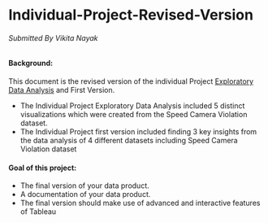 # Individual-Project-Revised-Version
###### Submitted By Vikita Nayak

#### Background: 

This document is the revised version of the individual Project [Exploratory Data Analysis](https://github.com/VikitaNayak/Individual-Project/blob/master/README.md) and First Version.
- The Individual Project Exploratory Data Analysis included 5 distinct visualizations which were created from the Speed Camera Violation dataset. 
- The Individual Project first version included finding 3 key insights from the data analysis of 4 different datasets including Speed Camera Violation dataset

#### Goal of this project: 
- The final version of your data product.
- A documentation of your data product.
- The final version should make use of advanced and interactive features of Tableau

